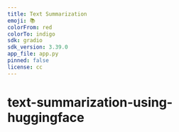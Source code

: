 ```yaml
---
title: Text Summarization
emoji: 📚
colorFrom: red
colorTo: indigo
sdk: gradio
sdk_version: 3.39.0
app_file: app.py
pinned: false
license: cc
---
```


# text-summarization-using-huggingface
